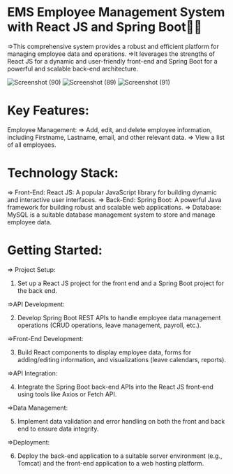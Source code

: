 # EMS Employee Management System with React JS and Spring Boot👨‍💻

 =>This comprehensive system provides a robust and efficient platform for managing employee data and operations. 
 =>It leverages the strengths of React JS for a dynamic and user-friendly front-end and Spring Boot for a powerful and scalable back-end architecture.
 
![Screenshot (90)](https://github.com/Ajiththeerthiya/Full-stack-Employee-Management-System-using-SpringBoot-and-React-Js-/assets/67873730/2dcf1f65-5f82-4ed8-8fb5-3c7f506dcd20)
![Screenshot (89)](https://github.com/Ajiththeerthiya/Full-stack-Employee-Management-System-using-SpringBoot-and-React-Js-/assets/67873730/9abfa4c9-387b-4c07-902e-7dcc9c710e01)
![Screenshot (91)](https://github.com/Ajiththeerthiya/Full-stack-Employee-Management-System-using-SpringBoot-and-React-Js-/assets/67873730/54228236-39ee-42e9-be6b-c6672d4e1dff)

 # Key Features:
   Employee Management:
   => Add, edit, and delete employee information, including Firstname, Lastname, email, and other relevant data.
   => View a list of all employees.

# Technology Stack:
  => Front-End: React JS: A popular JavaScript library for building dynamic and interactive user interfaces.
  => Back-End: Spring Boot: A powerful Java framework for building robust and scalable web applications.
  => Database: MySQL is a suitable database management system to store and manage employee data.

 # Getting Started:

=> Project Setup:

  1. Set up a React JS project for the front end and a Spring Boot project for the back end.
     
=>API Development:

  2. Develop Spring Boot REST APIs to handle employee data management operations (CRUD operations, leave management, payroll, etc.).
     
=>Front-End Development:

  3. Build React components to display employee data, forms for adding/editing information, and visualizations (leave calendars, reports).

=>API Integration:

  4. Integrate the Spring Boot back-end APIs into the React JS front-end using tools like Axios or Fetch API.
     
=>Data Management:

  5. Implement data validation and error handling on both the front and back end to ensure data integrity.
     
=>Deployment:

  6. Deploy the back-end application to a suitable server environment (e.g., Tomcat) and the front-end application to a web hosting platform.
